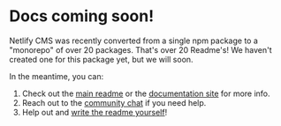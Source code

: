# Docs coming soon!

Netlify CMS was recently converted from a single npm package to a "monorepo" of over 20 packages.
That's over 20 Readme's! We haven't created one for this package yet, but we will soon.

In the meantime, you can:

1. Check out the [main readme](https://github.com/netlify/netlify-cms/#readme) or the [documentation
   site](https://www.netlifycms.org) for more info.
2. Reach out to the [community chat](https://gitter.im/netlify/netlifycms/) if you need help.
3. Help out and [write the readme yourself](https://github.com/netlify/netlify-cms/edit/master/packages/netlify-cms-widget-list/README.md)!
